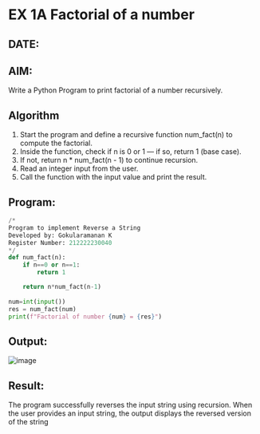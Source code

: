 # EX 1A Factorial of a number
## DATE:
## AIM:
Write a Python Program to print factorial of a number recursively.

## Algorithm
1. Start the program and define a recursive function num_fact(n) to compute the factorial.
2. Inside the function, check if n is 0 or 1 — if so, return 1 (base case).
3. If not, return n * num_fact(n - 1) to continue recursion.
4. Read an integer input from the user. 
5. Call the function with the input value and print the result.  
 
## Program:
```python
/*
Program to implement Reverse a String
Developed by: Gokularamanan K
Register Number: 212222230040 
*/
def num_fact(n):
    if n==0 or n==1:
        return 1

    return n*num_fact(n-1)
        
num=int(input())  
res = num_fact(num)
print(f"Factorial of number {num} = {res}")

```

## Output:

![image](https://github.com/user-attachments/assets/60aa690c-32b5-467c-af38-7b45bed03a30)



## Result:
The program successfully reverses the input string using recursion. When the user provides an input string, the output displays the reversed version of the string
